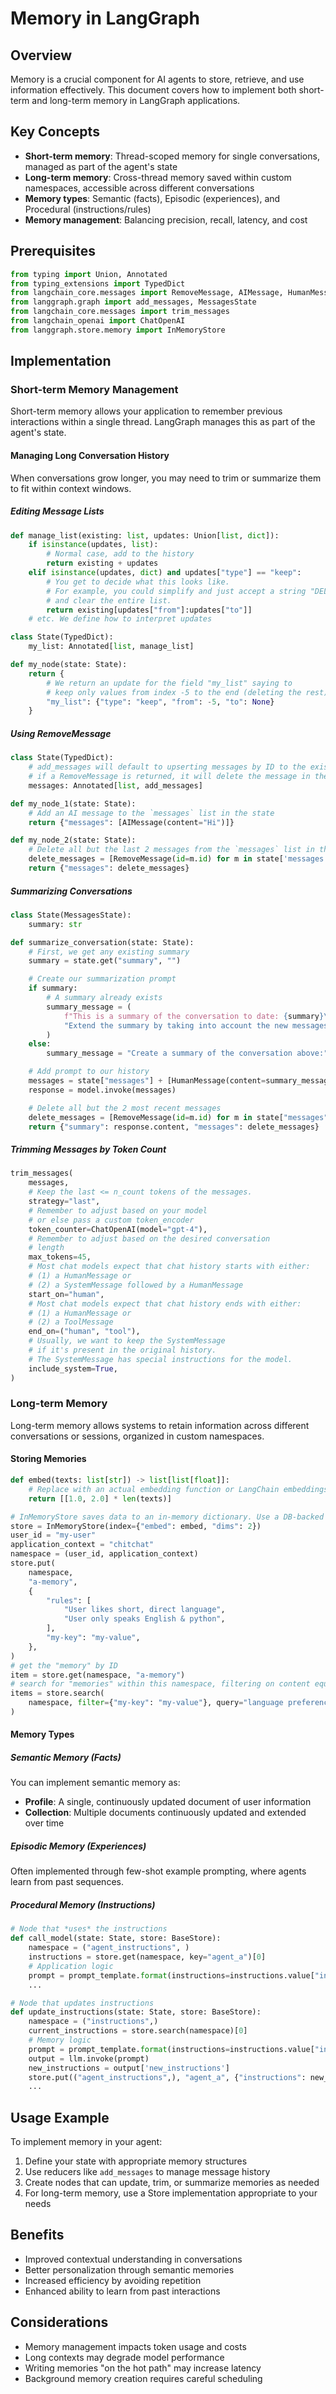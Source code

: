 # Memory in LangGraph

## Overview
Memory is a crucial component for AI agents to store, retrieve, and use information effectively. This document covers how to implement both short-term and long-term memory in LangGraph applications.

## Key Concepts
- **Short-term memory**: Thread-scoped memory for single conversations, managed as part of the agent's state
- **Long-term memory**: Cross-thread memory saved within custom namespaces, accessible across different conversations
- **Memory types**: Semantic (facts), Episodic (experiences), and Procedural (instructions/rules)
- **Memory management**: Balancing precision, recall, latency, and cost

## Prerequisites
```python
from typing import Union, Annotated
from typing_extensions import TypedDict
from langchain_core.messages import RemoveMessage, AIMessage, HumanMessage
from langgraph.graph import add_messages, MessagesState
from langchain_core.messages import trim_messages
from langchain_openai import ChatOpenAI
from langgraph.store.memory import InMemoryStore
```

## Implementation

### Short-term Memory Management
Short-term memory allows your application to remember previous interactions within a single thread. LangGraph manages this as part of the agent's state.

#### Managing Long Conversation History
When conversations grow longer, you may need to trim or summarize them to fit within context windows.

##### Editing Message Lists
```python
def manage_list(existing: list, updates: Union[list, dict]):
    if isinstance(updates, list):
        # Normal case, add to the history
        return existing + updates
    elif isinstance(updates, dict) and updates["type"] == "keep":
        # You get to decide what this looks like.
        # For example, you could simplify and just accept a string "DELETE"
        # and clear the entire list.
        return existing[updates["from"]:updates["to"]]
    # etc. We define how to interpret updates

class State(TypedDict):
    my_list: Annotated[list, manage_list]

def my_node(state: State):
    return {
        # We return an update for the field "my_list" saying to
        # keep only values from index -5 to the end (deleting the rest)
        "my_list": {"type": "keep", "from": -5, "to": None}
    }
```

##### Using RemoveMessage
```python
class State(TypedDict):
    # add_messages will default to upserting messages by ID to the existing list
    # if a RemoveMessage is returned, it will delete the message in the list by ID
    messages: Annotated[list, add_messages]

def my_node_1(state: State):
    # Add an AI message to the `messages` list in the state
    return {"messages": [AIMessage(content="Hi")]}

def my_node_2(state: State):
    # Delete all but the last 2 messages from the `messages` list in the state
    delete_messages = [RemoveMessage(id=m.id) for m in state['messages'][:-2]]
    return {"messages": delete_messages}
```

##### Summarizing Conversations
```python
class State(MessagesState):
    summary: str

def summarize_conversation(state: State):
    # First, we get any existing summary
    summary = state.get("summary", "")

    # Create our summarization prompt
    if summary:
        # A summary already exists
        summary_message = (
            f"This is a summary of the conversation to date: {summary}\n\n"
            "Extend the summary by taking into account the new messages above:"
        )
    else:
        summary_message = "Create a summary of the conversation above:"

    # Add prompt to our history
    messages = state["messages"] + [HumanMessage(content=summary_message)]
    response = model.invoke(messages)

    # Delete all but the 2 most recent messages
    delete_messages = [RemoveMessage(id=m.id) for m in state["messages"][:-2]]
    return {"summary": response.content, "messages": delete_messages}
```

##### Trimming Messages by Token Count
```python
trim_messages(
    messages,
    # Keep the last <= n_count tokens of the messages.
    strategy="last",
    # Remember to adjust based on your model
    # or else pass a custom token_encoder
    token_counter=ChatOpenAI(model="gpt-4"),
    # Remember to adjust based on the desired conversation
    # length
    max_tokens=45,
    # Most chat models expect that chat history starts with either:
    # (1) a HumanMessage or
    # (2) a SystemMessage followed by a HumanMessage
    start_on="human",
    # Most chat models expect that chat history ends with either:
    # (1) a HumanMessage or
    # (2) a ToolMessage
    end_on=("human", "tool"),
    # Usually, we want to keep the SystemMessage
    # if it's present in the original history.
    # The SystemMessage has special instructions for the model.
    include_system=True,
)
```

### Long-term Memory

Long-term memory allows systems to retain information across different conversations or sessions, organized in custom namespaces.

#### Storing Memories
```python
def embed(texts: list[str]) -> list[list[float]]:
    # Replace with an actual embedding function or LangChain embeddings object
    return [[1.0, 2.0] * len(texts)]

# InMemoryStore saves data to an in-memory dictionary. Use a DB-backed store in production use.
store = InMemoryStore(index={"embed": embed, "dims": 2})
user_id = "my-user"
application_context = "chitchat"
namespace = (user_id, application_context)
store.put(
    namespace,
    "a-memory",
    {
        "rules": [
            "User likes short, direct language",
            "User only speaks English & python",
        ],
        "my-key": "my-value",
    },
)
# get the "memory" by ID
item = store.get(namespace, "a-memory")
# search for "memories" within this namespace, filtering on content equivalence, sorted by vector similarity
items = store.search(
    namespace, filter={"my-key": "my-value"}, query="language preferences"
)
```

#### Memory Types

##### Semantic Memory (Facts)
You can implement semantic memory as:
- **Profile**: A single, continuously updated document of user information
- **Collection**: Multiple documents continuously updated and extended over time

##### Episodic Memory (Experiences)
Often implemented through few-shot example prompting, where agents learn from past sequences.

##### Procedural Memory (Instructions)
```python
# Node that *uses* the instructions
def call_model(state: State, store: BaseStore):
    namespace = ("agent_instructions", )
    instructions = store.get(namespace, key="agent_a")[0]
    # Application logic
    prompt = prompt_template.format(instructions=instructions.value["instructions"])
    ...

# Node that updates instructions
def update_instructions(state: State, store: BaseStore):
    namespace = ("instructions",)
    current_instructions = store.search(namespace)[0]
    # Memory logic
    prompt = prompt_template.format(instructions=instructions.value["instructions"], conversation=state["messages"])
    output = llm.invoke(prompt)
    new_instructions = output['new_instructions']
    store.put(("agent_instructions",), "agent_a", {"instructions": new_instructions})
    ...
```

## Usage Example
To implement memory in your agent:
1. Define your state with appropriate memory structures
2. Use reducers like `add_messages` to manage message history
3. Create nodes that can update, trim, or summarize memories as needed
4. For long-term memory, use a Store implementation appropriate to your needs

## Benefits
- Improved contextual understanding in conversations
- Better personalization through semantic memories
- Increased efficiency by avoiding repetition
- Enhanced ability to learn from past interactions

## Considerations
- Memory management impacts token usage and costs
- Long contexts may degrade model performance
- Writing memories "on the hot path" may increase latency
- Background memory creation requires careful scheduling

